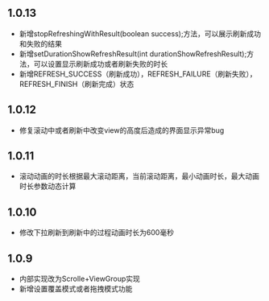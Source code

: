 ## 1.0.13
* 新增stopRefreshingWithResult(boolean success);方法，可以展示刷新成功和失败的结果
* 新增setDurationShowRefreshResult(int durationShowRefreshResult);方法，可以设置显示刷新成功或者刷新失败的时长
* 新增REFRESH_SUCCESS（刷新成功），REFRESH_FAILURE（刷新失败），REFRESH_FINISH（刷新完成）状态

## 1.0.12
* 修复滚动中或者刷新中改变view的高度后造成的界面显示异常bug

## 1.0.11
* 滚动动画的时长根据最大滚动距离，当前滚动距离，最小动画时长，最大动画时长参数动态计算

## 1.0.10
* 修改下拉刷新到刷新中的过程动画时长为600毫秒

## 1.0.9
* 内部实现改为Scrolle+ViewGroup实现
* 新增设置覆盖模式或者拖拽模式功能
